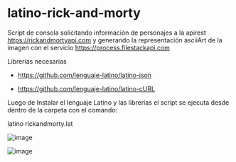# latino-rick-and-morty
Script de consola solicitando información de personajes a la apirest https://rickandmortyapi.com y generando la representación asciiArt de la imagen con el servicio https://process.filestackapi.com 


Librerías necesarias 

- https://github.com/lenguaje-latino/latino-json 

- https://github.com/lenguaje-latino/latino-cURL

Luego de Instalar el lenguaje Latino y las librerías el script se ejecuta desde dentro de la carpeta con el comando: 

latino rickandmorty.lat

![image](https://user-images.githubusercontent.com/7403470/128113491-8749bd4f-924f-4c2d-92b4-c1b1fa5250ba.png)


![image](https://user-images.githubusercontent.com/7403470/128113561-d79df7cf-455e-4c56-8664-791aeb0a691e.png)
